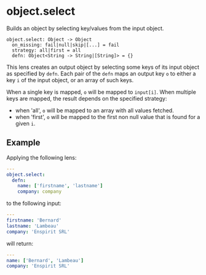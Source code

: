 # object.select

Builds an object by selecting key/values from the input
object.

```
object.select: Object -> Object
  on_missing: fail|null|skip|[...] = fail
  strategy: all|first = all
  defn: Object<String -> String|[String]> = {}
```

This lens creates an output object by selecting some
keys of its input object as specified by `defn`. Each
pair of the `defn` maps an output key `o` to either
a key `i` of the input object, or an array of such keys.

When a single key is mapped, `o` will be mapped to
`input[i]`. When multiple keys are mapped, the result
depends on the specified strategy:
- when 'all', `o` will be mapped to an array with all
  values fetched.
- when 'first', `o` will be mapped to the first non
  null value that is found for a given `i`.

## Example

Applying the following lens:

```yaml
---
object.select:
  defn:
    name: ['firstname', 'lastname']
    company: company

```

to the following input:

```yaml
---
firstname: 'Bernard'
lastname: 'Lambeau'
company: 'Enspirit SRL'
```

will return:

```yaml
---
name: ['Bernard', 'Lambeau']
company: 'Enspirit SRL'
```
